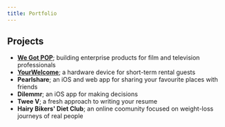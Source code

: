 ```yaml
---
title: Portfolio
---
```


## Projects

* [**We Got POP**](/wegotpop/_about_wegotpop); building enterprise products for film and television professionals
* [**YourWelcome**](/yourwelcome/_about_yourwelcome); a hardware device for short-term rental guests
* **Pearlshare**; an iOS and web app for sharing your favourite places with friends
* **Dilemmr**; an iOS app for making decisions
* **Twee V**; a fresh approach to writing your resume
* **Hairy Bikers' Diet Club**; an online coomunity focused on weight-loss journeys of real people
